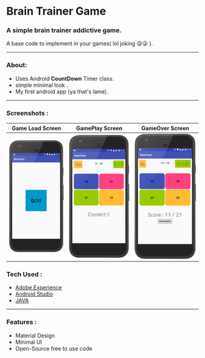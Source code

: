 # Brain Trainer Game

### A simple brain trainer addictive game.

A base code to implement in your games( lol joking 😜😜 ).

------



### About:

- Uses Android **CountDown** Timer class.
- simple minimal look .
- My first android app (ya that's lame).

------

### Screenshots :

| Game Load Screen                         | GamePlay Screen                          | GameOver Screen                          |
| ---------------------------------------- | ---------------------------------------- | ---------------------------------------- |
| ![Game Load Screen](https://github.com/g0621/Android-Projects/blob/master/Brain_Trainer/ScreenShots/startscreen.png?raw=true) | ![Game Load Screen](https://github.com/g0621/Android-Projects/blob/master/Brain_Trainer/ScreenShots/gameplay.png?raw=true) | ![Game Finish Screen](https://github.com/g0621/Android-Projects/blob/master/Brain_Trainer/ScreenShots/gamefinsih.png?raw=true) |



### Tech Used :

- [Adobe Experience](http://www.adobe.com/in/products/experience-design.html)
- [Android Studio](https://developer.android.com/studio/index.html)
- [JAVA](#)

------



### Features : 

- Material Design
- Minimal UI
- Open-Source free to use code

[^All codes are free to use along with resources provided  just mention repo link while using]: 
